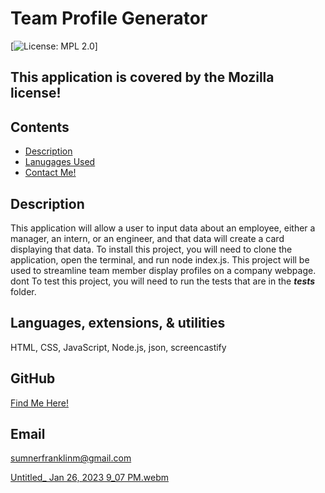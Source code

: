 
  # Team Profile Generator
  [![License: MPL 2.0](https://img.shields.io/badge/License-MPL_2.0-brightgreen.svg)]
  ## This application is covered by the Mozilla license!
  ## Contents
  - [Description](#description)
  - [Lanugages Used](#languages)
  - [Contact Me!](#gitHub)
  ## Description
  This application will allow a user to input data about an employee, either a manager, an intern, or an engineer, and that data will create a card displaying that data. 
  To install this project, you will need to clone the application, open the terminal, and run node index.js. 
  This project will be used to streamline team member display profiles on a company webpage. 
  dont
  To test this project, you will need to run the tests that are in the ___tests___ folder. 

  ## Languages, extensions, & utilities 
  HTML, CSS, JavaScript, Node.js, json, screencastify 


  ## GitHub
  <a href="https://github.com/SumnerFrank">Find Me Here!</a>
  ## Email
  sumnerfranklinm@gmail.com


[Untitled_ Jan 26, 2023 9_07 PM.webm](https://user-images.githubusercontent.com/115412068/214995900-bf11c938-2c91-4ce2-922e-98b0ce95f9dd.webm)
